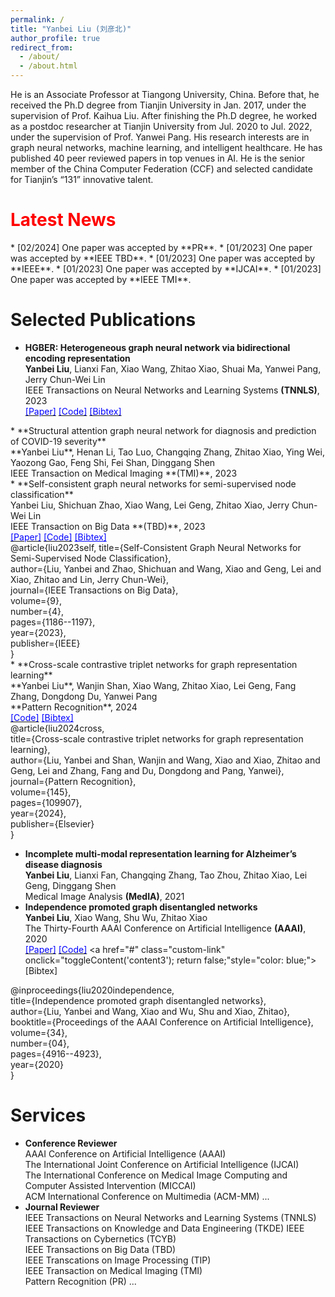 ```yaml
---
permalink: /
title: "Yanbei Liu (刘彦北)"
author_profile: true
redirect_from: 
  - /about/
  - /about.html
---
```


He is an Associate Professor at Tiangong University, China. Before that, he received the Ph.D degree from Tianjin University in Jan. 2017, under the supervision of Prof. Kaihua Liu. After finishing the Ph.D degree, he worked as a postdoc researcher at Tianjin University from Jul. 2020 to Jul. 2022, under the supervision of Prof. Yanwei Pang. His research interests are in graph neural networks, machine learning, and intelligent healthcare. He has published 40 peer reviewed papers in top venues in AI. He is the senior member of the China Computer Federation (CCF) and selected candidate for Tianjin’s “131” innovative talent.  

<h1 style="color: #FF0000;">Latest News</h1>
* [02/2024] One paper was accepted by **PR**.
* [01/2023] One paper was accepted by **IEEE TBD**.
* [01/2023] One paper was accepted by **IEEE**. 
* [01/2023] One paper was accepted by **IJCAI**.
* [01/2023] One paper was accepted by **IEEE TMI**.  


Selected Publications
======
* **HGBER: Heterogeneous graph neural network via bidirectional encoding representation** <br>
**Yanbei Liu**, Lianxi Fan, Xiao Wang, Zhitao Xiao, Shuai Ma, Yanwei Pang, Jerry Chun-Wei Lin <br>
IEEE Transactions on Neural Networks and Learning Systems **(TNNLS)**, 2023 <br>
<a href="files/HGBER_Heterogeneous_Graph_Neural_Network_With_Bidirectional_Encoding_Representation.pdf"><font color="BLUE" >[Paper]</font></a>
<a href="https://github.com/yanbeiliu/AEMVC"><font color="BLUE" >[Code]</font></a>
<a href="javascript:toggleBibtex('liu2023hgber')"  target=_self><font color="blue" >[Bibtex]</font></a>
<div id=liu2023hgber class=blockcontent style="DISPLAY: none">
<pre>
 @article{liu2023hgber,<br>
    title={HGBER: Heterogeneous graph neural network with bidirectional encoding representation},<br>
    author={Liu, Yanbei and Fan, Lianxi and Wang, Xiao and Xiao, Zhitao and Ma, Shuai and Pang, Yanwei and Lin, Jerry Chun-Wei},<br>
    journal={IEEE Transactions on Neural Networks and Learning Systems},<br>
    year={2023},<br>
    publisher={IEEE}<br>
}
</pre></div>
* **Structural attention graph neural network for diagnosis and prediction of COVID-19 severity** <br>
**Yanbei Liu**, Henan Li, Tao Luo, Changqing Zhang, Zhitao Xiao, Ying Wei, Yaozong Gao, Feng Shi, Fei Shan, Dinggang Shen <br>
IEEE Transaction on Medical Imaging **(TMI)**, 2023 <br>
* **Self-consistent graph neural networks for semi-supervised node classification** <br>
Yanbei Liu, Shichuan Zhao, Xiao Wang, Lei Geng, Zhitao Xiao, Jerry Chun-Wei Lin <br>
IEEE Transaction on Big Data **(TBD)**, 2023 <br>
<a href="files/Self-Consistent_Graph_Neural_Networks_for_Semi-Supervised_Node_Classification.pdf"><font color="BLUE" >[Paper]</font></a>
<a href="https://github.com/yanbeiliu/SCGNN"><font color="BLUE" >[Code]</font></a>
<a href="#" class="custom-link" onclick="toggleContent('content1'); return false;"style="color: blue;">[Bibtex]</a>
<div id="content1" class="hidden-content">
     @article{liu2023self,
    title={Self-Consistent Graph Neural Networks for Semi-Supervised Node Classification},<br>
    author={Liu, Yanbei and Zhao, Shichuan and Wang, Xiao and Geng, Lei and Xiao, Zhitao and Lin, Jerry Chun-Wei},<br>
    journal={IEEE Transactions on Big Data},<br>
    volume={9},<br>
    number={4},<br>
    pages={1186--1197},<br>
    year={2023},<br>
    publisher={IEEE}<br>
}
</div>
* **Cross-scale contrastive triplet networks for graph representation learning** <br>
**Yanbei Liu**, Wanjin Shan, Xiao Wang, Zhitao Xiao, Lei Geng, Fang Zhang, Dongdong Du, Yanwei Pang <br>
**Pattern Recognition**, 2024 <br>
<a href="https://github.com/yanbeiliu/CCTN"><font color="BLUE" >[Code]</font></a>
<a href="#" class="custom-link" onclick="toggleContent('content2'); return false;"style="color: blue;">[Bibtex]</a>
<div id="content2"  class="hidden-content">
  @article{liu2024cross,<br>
    title={Cross-scale contrastive triplet networks for graph representation learning},<br>
    author={Liu, Yanbei and Shan, Wanjin and Wang, Xiao and Xiao, Zhitao and Geng, Lei and Zhang, Fang and Du, Dongdong and Pang, Yanwei},<br>
    journal={Pattern Recognition},<br>
    volume={145},<br>
    pages={109907},<br>
    year={2024},<br>
    publisher={Elsevier}<br>
}
</div>

* **Incomplete multi-modal representation learning for Alzheimer’s disease diagnosis** <br>
**Yanbei Liu**, Lianxi Fan, Changqing Zhang, Tao Zhou, Zhitao Xiao, Lei Geng, Dinggang Shen <br>
Medical Image Analysis **(MedIA)**, 2021 <br>
* **Independence promoted graph disentangled networks** <br>
**Yanbei Liu**, Xiao Wang, Shu Wu, Zhitao Xiao <br>
The Thirty-Fourth AAAI Conference on Artificial Intelligence **(AAAI)**, 2020 <br>
<a href="files/Independence promoted graph disentangled networks.pdf"><font color="BLUE" >[Paper]</font></a>
<a href="https://github.com/yanbeiliu/IPGDN"><font color="BLUE" >[Code]</font></a>
<a href="#" class="custom-link" onclick="toggleContent('content3'); return false;"style="color: blue;">[Bibtex]</a>
<div id="content3"  class="hidden-content">
 @inproceedings{liu2020independence,<br>
    title={Independence promoted graph disentangled networks},<br>
    author={Liu, Yanbei and Wang, Xiao and Wu, Shu and Xiao, Zhitao},<br>
    booktitle={Proceedings of the AAAI Conference on Artificial Intelligence},<br>
    volume={34},<br>
    number={04},<br>
    pages={4916--4923},<br>
    year={2020}<br>
}
</div>
<script>
function toggleContent(contentId) {
    var content = document.getElementById(contentId);
    if (content.style.display === 'none') {
        content.style.display = 'block';
    } else {
        content.style.display = 'none';
    }
}
</script>

Services
======
* **Conference Reviewer** <br>
AAAI Conference on Artificial Intelligence (AAAI)  
The International Joint Conference on Artificial Intelligence (IJCAI)  
The International Conference on Medical Image Computing and Computer Assisted Intervention (MICCAI)  
ACM International Conference on Multimedia (ACM-MM) ...
* **Journal Reviewer** <br>
IEEE Transactions on Neural Networks and Learning Systems (TNNLS)  
IEEE Transactions on Knowledge and Data Engineering (TKDE) 
IEEE Transactions on Cybernetics (TCYB)  
IEEE Transactions on Big Data (TBD)  
IEEE Transcations on Image Processing (TIP)  
IEEE Transaction on Medical Imaging (TMI)  
Pattern Recognition (PR) ...
